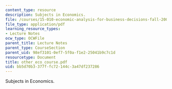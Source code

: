 ```yaml
---
content_type: resource
description: Subjects in Economics.
file: /courses/15-010-economic-analysis-for-business-decisions-fall-2004/bb5d70b3377ffc72144c3a47df237286_other_eco_course.pdf
file_type: application/pdf
learning_resource_types:
- Lecture Notes
ocw_type: OCWFile
parent_title: Lecture Notes
parent_type: CourseSection
parent_uid: 98ef3101-0ef7-5f0a-f1e2-25041b9c7c1d
resourcetype: Document
title: other_eco_course.pdf
uid: bb5d70b3-377f-fc72-144c-3a47df237286
---
```

Subjects in Economics.

